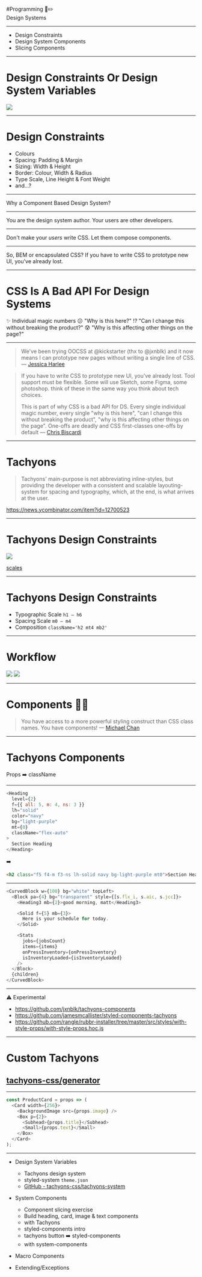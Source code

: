 #Programming 📐✏️<br />Design Systems

---

* Design Constraints
* Design System Components
* Slicing Components

---

# Design Constraints Or Design System Variables

![](airbnb-dls.png)

---

# Design Constraints

* Colours
* Spacing: Padding & Margin
* Sizing: Width & Height
* Border: Colour, Width & Radius
* Type Scale, Line Height & Font Weight
* and…?

---

Why a Component Based Design System?

---

You are the design system author. Your users are other developers.

---

Don't make your _users_ write CSS. Let them compose components.

---

So, BEM or encapsulated CSS?
If you have to write CSS to prototype new UI, you've already lost.

---

# CSS Is A Bad API For Design Systems

✨ Individual magic numbers
😕 "Why is this here?"
️⁉ "Can I change this without breaking the product?"
😰 "Why is this affecting other things on the page?"

---

> We've been trying OOCSS at @kickstarter (thx to @jxnblk) and it now means I can prototype new pages without writing a single line of CSS.
> — [Jessica Harlee](https://twitter.com/harllee/status/403175957089222656)

> If you have to write CSS to prototype new UI, you’ve already lost. Tool support must be flexible. Some will use Sketch, some Figma, some photoshop. think of these in the same way you think about tech choices.
>
> This is part of why CSS is a bad API for DS. Every single individual magic number, every single "why is this here", "can I change this without breaking the product", "why is this affecting other things on the page".
> One-offs are deadly and CSS first-classes one-offs by default
> — [Chris Biscardi](https://twitter.com/chrisbiscardi/status/976363118656831489)

---

# Tachyons

> Tachyons' main-purpose is not abbreviating inline-styles, but providing the developer with a consistent and scalable layouting-system for spacing and typography, which, at the end, is what arrives at the user.

https://news.ycombinator.com/item?id=12700523

---

# Tachyons Design Constraints

![](https://cdn.dribbble.com/users/71021/screenshots/3463541/tachyons-tldr.gif)

[scales](https://tachyons-tldr.now.sh/#/scales)

---

# Tachyons Design Constraints

* Typographic Scale `h1 – h6`
* Spacing Scale `m0 – m4`
* Composition `className='h2 mt4 mb2'`

---

# Workflow

![](http://notebook.hongkonggong.com/content/images/2016/04/TachyonsExplanationBefore.png)
![](http://notebook.hongkonggong.com/content/images/2016/04/TachyonsExplanationNow.png)

---

# Components 🙌🏽

> You have access to a more powerful styling construct than CSS class names. You have components!
> — [Michael Chan](https://medium.learnreact.com/scale-fud-and-style-components-c0ce87ec9772)

---

# Tachyons Components

Props ➡️ className

---

```js
<Heading
  level={2}
  f={{ all: 5, m: 4, ns: 3 }}
  lh="solid"
  color="navy"
  bg="light-purple"
  mt={0}
  className="flex-auto"
>
  Section Heading
</Heading>
```

➡️

```html
<h2 class="f5 f4-m f3-ns lh-solid navy bg-light-purple mt0">Section Heading<h2/>
```

---

```js
<CurvedBlock w={100} bg="white" topLeft>
  <Block pa={4} bg="transparent" style={[s.flx_i, s.aic, s.jcc]}>
    <Heading3 mb={2}>good morning, matt</Heading3>

    <Solid f={5} mb={3}>
      Here is your schedule for today.
    </Solid>

    <Stats
      jobs={jobsCount}
      items={items}
      onPressInventory={onPressInventory}
      isInventoryLoaded={isInventoryLoaded}
    />
  </Block>
  {children}
</CurvedBlock>
```

---

⚠️ Experimental

* https://github.com/jxnblk/tachyons-components
* https://github.com/jamesmcallister/styled-components-tachyons
* https://github.com/rangle/rubbr-installer/tree/master/src/styles/with-style-props/with-style-props.hoc.js

---

# Custom Tachyons

## [tachyons-css/generator](https://github.com/tachyons-css/generator)

---

```js
const ProductCard = props => (
  <Card width={256}>
    <BackgroundImage src={props.image} />
    <Box p={2}>
      <Subhead>{props.title}</Subhead>
      <Small>{props.text}</Small>
    </Box>
  </Card>
);
```

---

* Design System Variables

  * Tachyons design system
  * styled-system `theme.json`
  * [GitHub - tachyons-css/tachyons-system](https://github.com/tachyons-css/tachyons-system)

* System Components

  * Component slicing exercise
  * Build heading, card, image & text components
  * with Tachyons
  * styled-components intro
  * tachyons button ➡️ styled-components
  * with system-components

* Macro Components

* Extending/Exceptions
